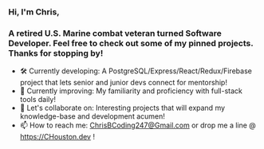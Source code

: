 ### Hi, I'm Chris,
### A retired U.S. Marine combat veteran turned Software Developer. Feel free to check out some of my pinned projects. Thanks for stopping by!

- 🛠 Currently developing: A PostgreSQL/Express/React/Redux/Firebase project that lets senior and junior devs connect for mentorship!
- 🌱 Currently improving: My familiarity and proficiency with full-stack tools daily!
- 🤝 Let's collaborate on: Interesting projects that will expand my knowledge-base and development acumen!
- 📫 How to reach me: ChrisBCoding247@Gmail.com or drop me a line @ https://CHouston.dev !


